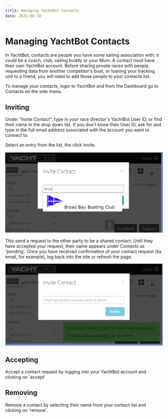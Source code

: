 ```yaml
---
title: Managing YachtBot Contacts
date: 2021-08-18
---
```


# Managing YachtBot Contacts

In YachtBot, contacts are people you have some sailing association with; it could be a coach, club, sailing buddy or your Mum. A contact must have their own YachtBot account. Before sharing private races with people, requesting data from another competitor's boat, or loaning your tracking unit to a friend, you will need to add those people to your contacts list.

To manage your contacts, login to YachtBot and from the Dashboard go to Contacts on the side menu.

## Inviting

Under "Invite Contact", type in your race director's YachtBot User ID, or find their name in the drop down list. If you don't know their User ID, ask for and type in the full email address associated with the account you want to connect to.

Select an entry from the list, the click Invite.

<img src="../../../assets/images/blob1445574781166.png" alt=""  />

This send a request to the other party to be a shared contact. Until they have accepted your request, their name appears under Contacts as 'pending'. Once you have received confirmation of your contact request (by email, for example), log back into the site or refresh the page.

<img src="../../../assets/images/blob1445574905128.png" alt=""  />

## Accepting

Accept a contact request by logging into your YachtBot account and clicking on 'accept'

## Removing

Remove a contact by selecting their name from your contact list and clicking on 'remove'.
